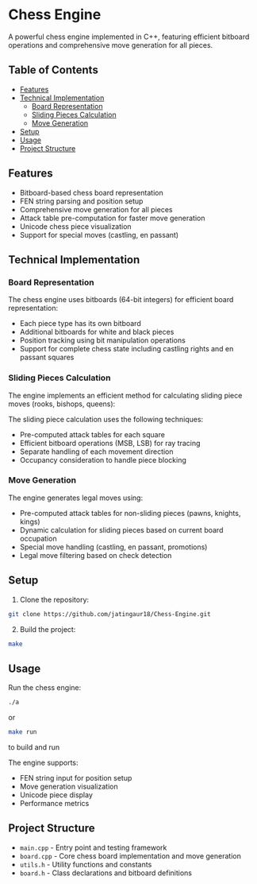 # Chess Engine

A powerful chess engine implemented in C++, featuring efficient bitboard operations and comprehensive move generation for all pieces.

## Table of Contents
- [Features](#features)
- [Technical Implementation](#technical-implementation)
  - [Board Representation](#board-representation)
  - [Sliding Pieces Calculation](#sliding-pieces-calculation)
  - [Move Generation](#move-generation)
- [Setup](#setup)
- [Usage](#usage)
- [Project Structure](#project-structure)

## Features

- Bitboard-based chess board representation
- FEN string parsing and position setup
- Comprehensive move generation for all pieces
- Attack table pre-computation for faster move generation
- Unicode chess piece visualization
- Support for special moves (castling, en passant)

## Technical Implementation

### Board Representation

The chess engine uses bitboards (64-bit integers) for efficient board representation:
- Each piece type has its own bitboard
- Additional bitboards for white and black pieces
- Position tracking using bit manipulation operations
- Support for complete chess state including castling rights and en passant squares

### Sliding Pieces Calculation

The engine implements an efficient method for calculating sliding piece moves (rooks, bishops, queens):

The sliding piece calculation uses the following techniques:
- Pre-computed attack tables for each square
- Efficient bitboard operations (MSB, LSB) for ray tracing
- Separate handling of each movement direction
- Occupancy consideration to handle piece blocking


### Move Generation

The engine generates legal moves using:
- Pre-computed attack tables for non-sliding pieces (pawns, knights, kings)
- Dynamic calculation for sliding pieces based on current board occupation
- Special move handling (castling, en passant, promotions)
- Legal move filtering based on check detection

## Setup

1. Clone the repository:
```bash
git clone https://github.com/jatingaur18/Chess-Engine.git
```

2. Build the project:
```bash
make
```

## Usage

Run the chess engine:
```bash
./a
```
or
```bash
make run
```
to build and run 


The engine supports:
- FEN string input for position setup
- Move generation visualization
- Unicode piece display
- Performance metrics

## Project Structure

- `main.cpp` - Entry point and testing framework
- `board.cpp` - Core chess board implementation and move generation
- `utils.h` - Utility functions and constants
- `board.h` - Class declarations and bitboard definitions

